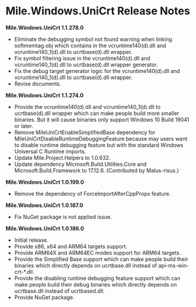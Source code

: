 ﻿# Mile.Windows.UniCrt Release Notes

**Mile.Windows.UniCrt 1.1.278.0**

- Eliminate the debugging symbol not found warning when linking softmemtag.obj
  which contains in the vcruntime140(d).dll and vcruntime140_1(d).dll to
  ucrtbase(d).dll wrapper.
- Fix symbol filtering issue in the vcruntime140(d).dll and
  vcruntime140_1(d).dll to ucrtbase(d).dll wrapper generator.
- Fix the debug target generator logic for the vcruntime140(d).dll and
  vcruntime140_1(d).dll to ucrtbase(d).dll wrapper.
- Revise documents.

**Mile.Windows.UniCrt 1.1.274.0**

- Provide the vcruntime140(d).dll and vcruntime140_1(d).dll to ucrtbase(d).dll
  wrapper which can make people build more smaller binaries. But it will cause
  binaries only support Windows 10 Build 19041 or later.
- Remove MileUniCrtEnableSimplifiedBase dependency for
  MileUniCrtDisableRuntimeDebuggingFeature because may users want to disable
  runtime debugging feature but with the standard Windows Universal C Runtime
  imports.
- Update Mile.Project.Helpers to 1.0.632.
- Update dependency Microsoft.Build.Utilities.Core and Microsoft.Build.Framework
  to 17.12.6. (Contributed by Malus-risus.)

**Mile.Windows.UniCrt 1.0.199.0**

- Remove the dependency of ForceImportAfterCppProps feature.

**Mile.Windows.UniCrt 1.0.187.0**

- Fix NuGet package is not applied issue.

**Mile.Windows.UniCrt 1.0.186.0**

- Initial release.
- Provide x86, x64 and ARM64 targets support.
- Provide ARM64X and ARM64EC modes support for ARM64 targets.
- Provide the Simplified Base support which can make people build their binaries
  which directly depends on ucrtbase.dll instead of api-ms-win-crt-*.dll.
- Provide the disabling runtime debugging feature support which can make people
  build their debug binaries which directly depends on ucrtbase.dll instead of
  ucrtbased.dll.
- Provide NuGet package.
